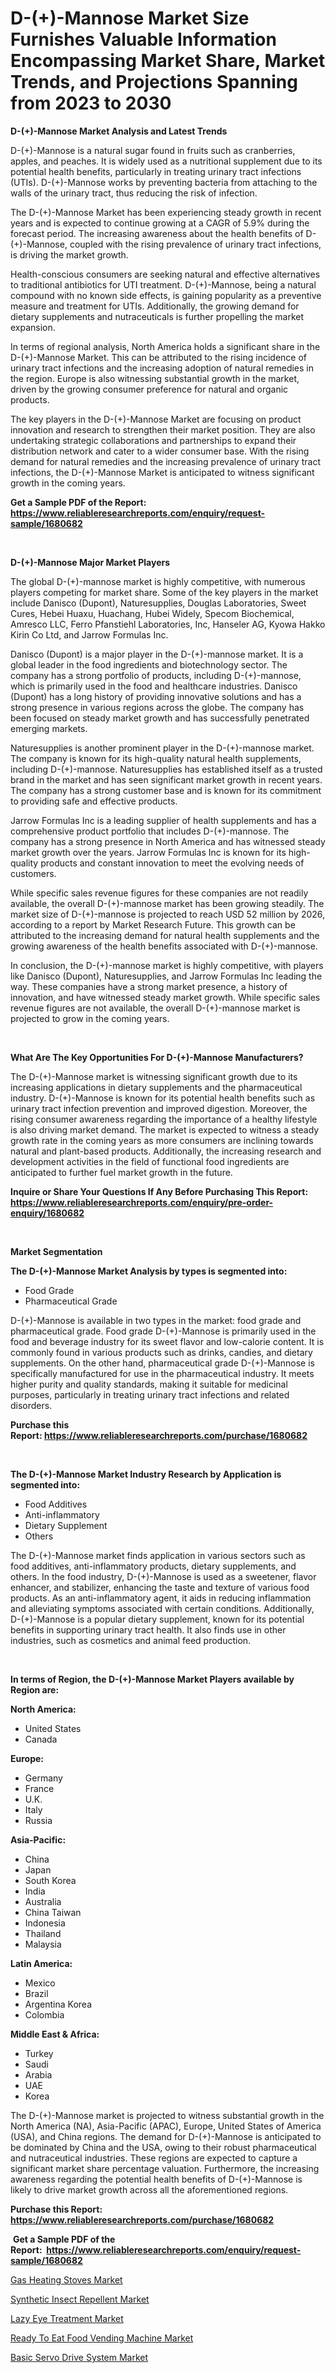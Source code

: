 <p><h1>D-(+)-Mannose Market Size Furnishes Valuable Information Encompassing Market Share, Market Trends, and Projections Spanning from 2023 to 2030</h1></p><p><strong>D-(+)-Mannose Market Analysis and Latest Trends</strong></p>
<p><p>D-(+)-Mannose is a natural sugar found in fruits such as cranberries, apples, and peaches. It is widely used as a nutritional supplement due to its potential health benefits, particularly in treating urinary tract infections (UTIs). D-(+)-Mannose works by preventing bacteria from attaching to the walls of the urinary tract, thus reducing the risk of infection.</p><p>The D-(+)-Mannose Market has been experiencing steady growth in recent years and is expected to continue growing at a CAGR of 5.9% during the forecast period. The increasing awareness about the health benefits of D-(+)-Mannose, coupled with the rising prevalence of urinary tract infections, is driving the market growth.</p><p>Health-conscious consumers are seeking natural and effective alternatives to traditional antibiotics for UTI treatment. D-(+)-Mannose, being a natural compound with no known side effects, is gaining popularity as a preventive measure and treatment for UTIs. Additionally, the growing demand for dietary supplements and nutraceuticals is further propelling the market expansion.</p><p>In terms of regional analysis, North America holds a significant share in the D-(+)-Mannose Market. This can be attributed to the rising incidence of urinary tract infections and the increasing adoption of natural remedies in the region. Europe is also witnessing substantial growth in the market, driven by the growing consumer preference for natural and organic products.</p><p>The key players in the D-(+)-Mannose Market are focusing on product innovation and research to strengthen their market position. They are also undertaking strategic collaborations and partnerships to expand their distribution network and cater to a wider consumer base. With the rising demand for natural remedies and the increasing prevalence of urinary tract infections, the D-(+)-Mannose Market is anticipated to witness significant growth in the coming years.</p></p>
<p><strong>Get a Sample PDF of the Report:&nbsp; <a href="https://www.reliableresearchreports.com/enquiry/request-sample/1680682">https://www.reliableresearchreports.com/enquiry/request-sample/1680682</a></strong></p>
<p>&nbsp;</p>
<p><strong>D-(+)-Mannose Major Market Players</strong></p>
<p><p>The global D-(+)-mannose market is highly competitive, with numerous players competing for market share. Some of the key players in the market include Danisco (Dupont), Naturesupplies, Douglas Laboratories, Sweet Cures, Hebei Huaxu, Huachang, Hubei Widely, Specom Biochemical, Amresco LLC, Ferro Pfanstiehl Laboratories, Inc, Hanseler AG, Kyowa Hakko Kirin Co Ltd, and Jarrow Formulas Inc.</p><p>Danisco (Dupont) is a major player in the D-(+)-mannose market. It is a global leader in the food ingredients and biotechnology sector. The company has a strong portfolio of products, including D-(+)-mannose, which is primarily used in the food and healthcare industries. Danisco (Dupont) has a long history of providing innovative solutions and has a strong presence in various regions across the globe. The company has been focused on steady market growth and has successfully penetrated emerging markets.</p><p>Naturesupplies is another prominent player in the D-(+)-mannose market. The company is known for its high-quality natural health supplements, including D-(+)-mannose. Naturesupplies has established itself as a trusted brand in the market and has seen significant market growth in recent years. The company has a strong customer base and is known for its commitment to providing safe and effective products.</p><p>Jarrow Formulas Inc is a leading supplier of health supplements and has a comprehensive product portfolio that includes D-(+)-mannose. The company has a strong presence in North America and has witnessed steady market growth over the years. Jarrow Formulas Inc is known for its high-quality products and constant innovation to meet the evolving needs of customers.</p><p>While specific sales revenue figures for these companies are not readily available, the overall D-(+)-mannose market has been growing steadily. The market size of D-(+)-mannose is projected to reach USD 52 million by 2026, according to a report by Market Research Future. This growth can be attributed to the increasing demand for natural health supplements and the growing awareness of the health benefits associated with D-(+)-mannose.</p><p>In conclusion, the D-(+)-mannose market is highly competitive, with players like Danisco (Dupont), Naturesupplies, and Jarrow Formulas Inc leading the way. These companies have a strong market presence, a history of innovation, and have witnessed steady market growth. While specific sales revenue figures are not available, the overall D-(+)-mannose market is projected to grow in the coming years.</p></p>
<p>&nbsp;</p>
<p><strong>What Are The Key Opportunities For D-(+)-Mannose Manufacturers?</strong></p>
<p><p>The D-(+)-Mannose market is witnessing significant growth due to its increasing applications in dietary supplements and the pharmaceutical industry. D-(+)-Mannose is known for its potential health benefits such as urinary tract infection prevention and improved digestion. Moreover, the rising consumer awareness regarding the importance of a healthy lifestyle is also driving market demand. The market is expected to witness a steady growth rate in the coming years as more consumers are inclining towards natural and plant-based products. Additionally, the increasing research and development activities in the field of functional food ingredients are anticipated to further fuel market growth in the future.</p></p>
<p><strong>Inquire or Share Your Questions If Any Before Purchasing This Report: <a href="https://www.reliableresearchreports.com/enquiry/pre-order-enquiry/1680682">https://www.reliableresearchreports.com/enquiry/pre-order-enquiry/1680682</a></strong></p>
<p>&nbsp;</p>
<p><strong>Market Segmentation</strong></p>
<p><strong>The D-(+)-Mannose Market Analysis by types is segmented into:</strong></p>
<p><ul><li>Food Grade</li><li>Pharmaceutical Grade</li></ul></p>
<p><p>D-(+)-Mannose is available in two types in the market: food grade and pharmaceutical grade. Food grade D-(+)-Mannose is primarily used in the food and beverage industry for its sweet flavor and low-calorie content. It is commonly found in various products such as drinks, candies, and dietary supplements. On the other hand, pharmaceutical grade D-(+)-Mannose is specifically manufactured for use in the pharmaceutical industry. It meets higher purity and quality standards, making it suitable for medicinal purposes, particularly in treating urinary tract infections and related disorders.</p></p>
<p><strong>Purchase this Report:&nbsp;<a href="https://www.reliableresearchreports.com/purchase/1680682">https://www.reliableresearchreports.com/purchase/1680682</a></strong></p>
<p>&nbsp;</p>
<p><strong>The D-(+)-Mannose Market Industry Research by Application is segmented into:</strong></p>
<p><ul><li>Food Additives</li><li>Anti-inflammatory</li><li>Dietary Supplement</li><li>Others</li></ul></p>
<p><p>The D-(+)-Mannose market finds application in various sectors such as food additives, anti-inflammatory products, dietary supplements, and others. In the food industry, D-(+)-Mannose is used as a sweetener, flavor enhancer, and stabilizer, enhancing the taste and texture of various food products. As an anti-inflammatory agent, it aids in reducing inflammation and alleviating symptoms associated with certain conditions. Additionally, D-(+)-Mannose is a popular dietary supplement, known for its potential benefits in supporting urinary tract health. It also finds use in other industries, such as cosmetics and animal feed production.</p></p>
<p>&nbsp;</p>
<p><strong>In terms of Region, the D-(+)-Mannose Market Players available by Region are:</strong></p>
<p>
    <p> <strong> North America: </strong>
        <ul>
            <li>United States</li>
            <li>Canada</li>
        </ul>
        </p> 
    <p> <strong> Europe: </strong>
        <ul>
            <li>Germany</li>
            <li>France</li>
            <li>U.K.</li>
            <li>Italy</li>
            <li>Russia</li>
        </ul>
        </p> 
    <p> <strong> Asia-Pacific: </strong>
        <ul>
            <li>China</li>
            <li>Japan</li>
            <li>South Korea</li>
            <li>India</li>
            <li>Australia</li>
            <li>China Taiwan</li>
            <li>Indonesia</li>
            <li>Thailand</li>
            <li>Malaysia</li>
        </ul>
        </p> 
    <p> <strong> Latin America: </strong>
        <ul>
            <li>Mexico</li>
            <li>Brazil</li>
            <li>Argentina Korea</li>
            <li>Colombia</li>
        </ul>
        </p> 
    <p> <strong> Middle East & Africa: </strong>
        <ul>
            <li>Turkey</li>
            <li>Saudi</li>
            <li>Arabia</li>
            <li>UAE</li>
            <li>Korea</li>
        </ul>
    </p>
    </p>
<p><p>The D-(+)-Mannose market is projected to witness substantial growth in the North America (NA), Asia-Pacific (APAC), Europe, United States of America (USA), and China regions. The demand for D-(+)-Mannose is anticipated to be dominated by China and the USA, owing to their robust pharmaceutical and nutraceutical industries. These regions are expected to capture a significant market share percentage valuation. Furthermore, the increasing awareness regarding the potential health benefits of D-(+)-Mannose is likely to drive market growth across all the aforementioned regions.</p></p>
<p><strong>Purchase this Report: <a href="https://www.reliableresearchreports.com/purchase/1680682">https://www.reliableresearchreports.com/purchase/1680682</a></strong></p>
<p>&nbsp;<strong>Get a Sample PDF of the Report:&nbsp;&nbsp;<a href="https://www.reliableresearchreports.com/enquiry/request-sample/1680682">https://www.reliableresearchreports.com/enquiry/request-sample/1680682</a></strong></p>
<p><strong></strong></p>
<p><p><a href="https://github.com/RichRobinson5/Market-Research-Report-List-2/blob/main/gas-heating-stoves-market.md">Gas Heating Stoves Market</a></p><p><a href="https://medium.com/@vrahul.reportprime/synthetic-insect-repellent-market-size-growth-forecast-2023-2030-65e4cd9f34fe">Synthetic Insect Repellent Market</a></p><p><a href="https://medium.com/@pauladams6h/lazy-eye-treatment-market-size-cagr-trends-2024-2030-bc19df22ad0b">Lazy Eye Treatment Market</a></p><p><a href="https://www.linkedin.com/pulse/ready-eat-food-vending-machine-market-research-report-provides-r1agc/">Ready To Eat Food Vending Machine Market</a></p><p><a href="https://www.linkedin.com/pulse/basic-servo-drive-system-market-size-growth-forecast-from-zawbc/">Basic Servo Drive System Market</a></p></p>